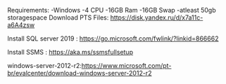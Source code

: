 Requirements:
-Windows
-4 CPU
-16GB Ram
-16GB Swap
-atleast 50gb storagespace
Download PTS Files: https://disk.yandex.ru/d/x7a11c-a6A4zsw

Install SQL server 2019 : https://go.microsoft.com/fwlink/?linkid=866662

Install SSMS : https://aka.ms/ssmsfullsetup

windows-server-2012-r2:https://www.microsoft.com/pt-br/evalcenter/download-windows-server-2012-r2
